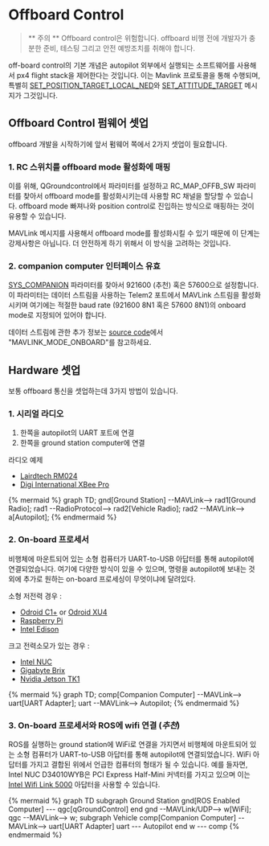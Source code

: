 # Offboard Control

> ** 주의 ** Offboard control은 위험합니다. offboard 비행 전에 개발자가 충분한 준비, 테스팅 그리고 안전 예방조치를 취해야 합니다.

off-board control의 기본 개념은 autopilot 외부에서 실행되는 소프트웨어를 사용해서 px4 flight stack을 제어한다는 것입니다. 이는 Mavlink 프로토콜을 통해 수행되며, 특별히 [SET_POSITION_TARGET_LOCAL_NED](http://mavlink.org/messages/common#SET_POSITION_TARGET_LOCAL_NED)와 [SET_ATTITUDE_TARGET](http://mavlink.org/messages/common#SET_ATTITUDE_TARGET) 메시지가 그것입니다.

## Offboard Control 펌웨어 셋업

offboard 개발을 시작하기에 앞서 펌웨어 쪽에서 2가지 셋업이 필요합니다.

### 1. RC 스위치를 offboard mode 활성화에 매핑
이를 위해, QGroundcontrol에서 파라미터를 설정하고 RC_MAP_OFFB_SW 파라미터를 찾아서 offboard mode를 활성화시키는데 사용할 RC 채널을 할당할 수 있습니다. offboard mode 빠져나와 position control로 진입하는 방식으로 매핑하는 것이 유용할 수 있습니다.

MAVLink 메시지를 사용해서 offboard mode를 활성화시킬 수 있기 때문에 이 단계는 강제사항은 아닙니다. 더 안전하게 하기 위해서 이 방식을 고려하는 것입니다.

### 2. companion computer 인터페이스 유효
[SYS_COMPANION](https://pixhawk.org/firmware/parameters#system) 파라미터를 찾아서 921600 (추천) 혹은 57600으로 설정합니다. 이 파라미터는 데이터 스트림을 사용하는 Telem2 포트에서 MAVLink 스트림을 활성화시키며 여기에는 적절한 baud rate (921600 8N1 혹은 57600 8N1)의 onboard mode로 지정되어 있어야 합니다.

데이터 스트림에 관한 추가 정보는 [source code](https://github.com/PX4/Firmware/blob/master/src/modules/mavlink/mavlink_main.cpp)에서 "MAVLINK_MODE_ONBOARD"를 참고하세요.

## Hardware 셋업

보통 offboard 통신을 셋업하는데 3가지 방법이 있습니다.

### 1. 시리얼 라디오
1. 한쪽을 autopilot의 UART 포트에 연결
2. 한쪽을 ground station computer에 연결

라디오 예제
* [Lairdtech RM024](http://www.lairdtech.com/products/rm024)
* [Digi International XBee Pro](http://www.digi.com/products/xbee-rf-solutions/modules)

{% mermaid %}
graph TD;
  gnd[Ground Station] --MAVLink--> rad1[Ground Radio];
  rad1 --RadioProtocol--> rad2[Vehicle Radio];
  rad2 --MAVLink--> a[Autopilot];
{% endmermaid %}

### 2. On-board 프로세서
비행체에 마운트되어 있는 소형 컴퓨터가 UART-to-USB 아답터를 통해 autopilot에 연결되었습니다. 여기에 다양한 방식이 있을 수 있으며, 명령을 autopilot에 보내는 것 외에 추가로 원하는 on-board 프로세싱이 무엇이냐에 달려있다.

소형 저전력 경우 :
* [Odroid C1+](http://www.hardkernel.com/main/products/prdt_info.php?g_code=G143703355573) or [Odroid XU4](http://www.hardkernel.com/main/products/prdt_info.php?g_code=G143452239825)
* [Raspberry Pi](https://www.raspberrypi.org/)
* [Intel Edison](http://www.intel.com/content/www/us/en/do-it-yourself/edison.html)

크고 전력소모가 있는 경우 :
* [Intel NUC](http://www.intel.com/content/www/us/en/nuc/overview.html)
* [Gigabyte Brix](http://www.gigabyte.com/products/list.aspx?s=47&ck=104)
* [Nvidia Jetson TK1](https://developer.nvidia.com/jetson-tk1)

{% mermaid %}
graph TD;
  comp[Companion Computer] --MAVLink--> uart[UART Adapter];
  uart --MAVLink--> Autopilot;
{% endmermaid %}

### 3. On-board 프로세서와 ROS에 wifi 연결 (***추천***)
ROS를 실행하는 ground station에 WiFi로 연결을 가지면서 비행체에 마운트되어 있는 소형 컴퓨터가 UART-to-USB 아답터를 통해 autopilot에 연결되었습니다. WiFi 아답터를 가지고 결합된 위에서 언급한 컴퓨터의 형태가 될 수 있습니다. 예를 들자면, Intel NUC D34010WYB은 PCI Express Half-Mini 커넥터를 가지고 있으며 이는 [Intel Wifi Link 5000](http://www.intel.com/products/wireless/adapters/5000/) 아답터을 사용할 수 있습니다.


{% mermaid %}
	graph TD
	subgraph Ground  Station
	  gnd[ROS Enabled Computer] --- qgc[qGroundControl]
	end
	gnd --MAVLink/UDP--> w[WiFi];
	qgc --MAVLink--> w;
	subgraph Vehicle
	  comp[Companion Computer] --MAVLink--> uart[UART Adapter]
	uart --- Autopilot
	end
	w --- comp
{% endmermaid %}
